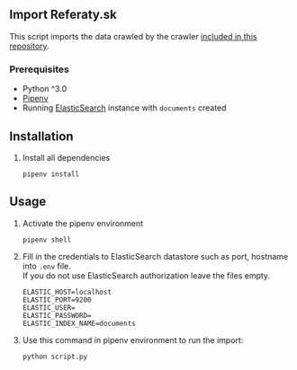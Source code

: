 ## Import Referaty.sk
This script imports the data crawled by the crawler [included in this repository](https://github.com/P3K-TEAM/scripts/tree/master/src/crawler_referaty). 

### Prerequisites
 - Python ^3.0
 - [Pipenv](https://pypi.org/project/pipenv/)
 - Running [ElasticSearch](https://elastic.co) instance with `documents` created 
 
## Installation 

1. Install all dependencies  

    ```
    pipenv install
    ```

## Usage
 
1. Activate the pipenv environment 
    ```
    pipenv shell
    ```

1. Fill in the credentials to ElasticSearch datastore such as port, hostname into `.env` file. \
 If you do not use ElasticSearch authorization leave the files empty.
    ```
    ELASTIC_HOST=localhost
    ELASTIC_PORT=9200
    ELASTIC_USER=
    ELASTIC_PASSWORD=
    ELASTIC_INDEX_NAME=documents
    ```  

1. Use this command in pipenv environment to run the import:
    ```
    python script.py
    ```




